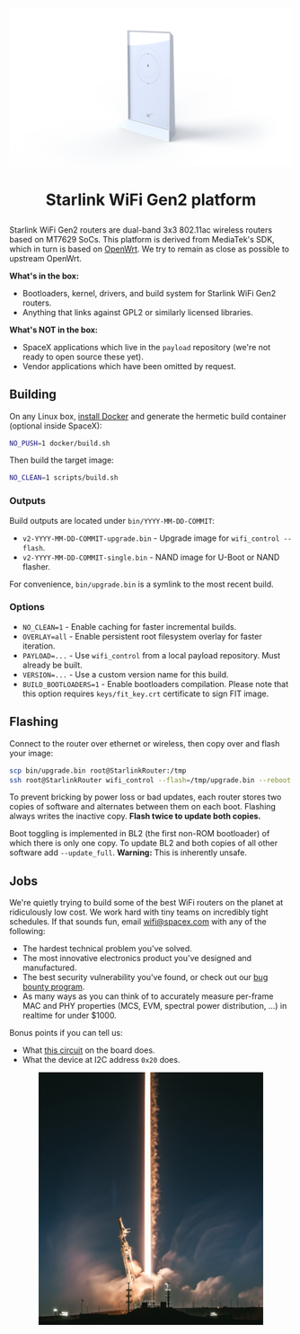 <p align="center"><img width="600" src="doc/gen2.png"></p>

# <p align="center">Starlink WiFi Gen2 platform</p>

Starlink WiFi Gen2 routers are dual-band 3x3 802.11ac wireless routers based on MT7629 SoCs. This platform is derived from MediaTek's SDK, which in turn is based on [OpenWrt](https://openwrt.org/). We try to remain as close as possible to upstream OpenWrt.

**What's in the box:**
* Bootloaders, kernel, drivers, and build system for Starlink WiFi Gen2 routers.
* Anything that links against GPL2 or similarly licensed libraries.

**What's NOT in the box:**
* SpaceX applications which live in the `payload` repository (we're not ready to open source these yet).
* Vendor applications which have been omitted by request.


## Building

On any Linux box, [install Docker](https://docs.docker.com/engine/install) and generate the hermetic build container (optional inside SpaceX):
```sh
NO_PUSH=1 docker/build.sh
```

Then build the target image:
```sh
NO_CLEAN=1 scripts/build.sh
```

### Outputs

Build outputs are located under `bin/YYYY-MM-DD-COMMIT`:
* `v2-YYYY-MM-DD-COMMIT-upgrade.bin` - Upgrade image for `wifi_control --flash`.
* `v2-YYYY-MM-DD-COMMIT-single.bin`  - NAND image for U-Boot or NAND flasher.

For convenience, `bin/upgrade.bin` is a symlink to the most recent build.


### Options

* `NO_CLEAN=1`  - Enable caching for faster incremental builds.
* `OVERLAY=all` - Enable persistent root filesystem overlay for faster iteration.
* `PAYLOAD=...` - Use `wifi_control` from a local payload repository. Must already be built.
* `VERSION=...` - Use a custom version name for this build.
* `BUILD_BOOTLOADERS=1` - Enable bootloaders compilation. Please note that this option requires `keys/fit_key.crt` certificate to sign FIT image.

## Flashing

Connect to the router over ethernet or wireless, then copy over and flash your image:
```sh
scp bin/upgrade.bin root@StarlinkRouter:/tmp
ssh root@StarlinkRouter wifi_control --flash=/tmp/upgrade.bin --reboot
```

To prevent bricking by power loss or bad updates, each router stores two copies of software and alternates between them on each boot. Flashing always writes the inactive copy. **Flash twice to update both copies.**

Boot toggling is implemented in BL2 (the first non-ROM bootloader) of which there is only one copy. To update BL2 and both copies of all other software add `--update_full`. **Warning:** This is inherently unsafe.


## Jobs

We're quietly trying to build some of the best WiFi routers on the planet at ridiculously low cost. We work hard with tiny teams on incredibly tight schedules. If that sounds fun, email wifi@spacex.com with any of the following:
* The hardest technical problem you've solved.
* The most innovative electronics product you've designed and manufactured.
* The best security vulnerability you've found, or check out our [bug bounty program](https://bugcrowd.com/spacex).
* As many ways as you can think of to accurately measure per-frame MAC and PHY properties (MCS, EVM, spectral power distribution, ...) in realtime for under $1000.

Bonus points if you can tell us:
* What [this circuit](doc/board.png) on the board does.
* What the device at I2C address `0x20` does.

<p align="center"><img width="400" src="doc/starlink.jpg"></p>
